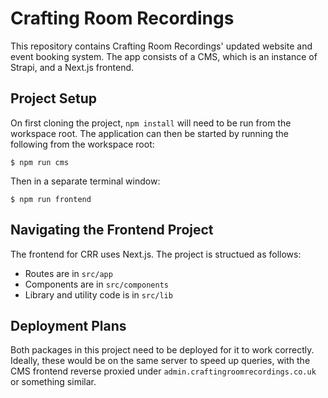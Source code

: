 # Crafting Room Recordings

This repository contains Crafting Room Recordings' updated website and event booking system. The app consists of a CMS, which is an instance of Strapi, and a Next.js frontend.

## Project Setup

On first cloning the project, `npm install` will need to be run from the workspace root. The application can then be started by running the following from the workspace root:

```
$ npm run cms
```

Then in a separate terminal window:

```
$ npm run frontend
```

## Navigating the Frontend Project

The frontend for CRR uses Next.js. The project is structued as follows:
- Routes are in `src/app`
- Components are in `src/components`
- Library and utility code is in `src/lib`

## Deployment Plans

Both packages in this project need to be deployed for it to work correctly. Ideally, these would be on the same server to speed up queries, with the CMS frontend reverse proxied under `admin.craftingroomrecordings.co.uk` or something similar.
